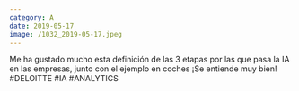 ```yaml
--- 
category: A 
date: 2019-05-17 
image: /1032_2019-05-17.jpeg 
--- 
```


Me ha gustado mucho esta definición de las 3 etapas por las que pasa la IA en las empresas, junto con el ejemplo en coches ¡Se entiende muy bien! #DELOITTE #IA #ANALYTICS